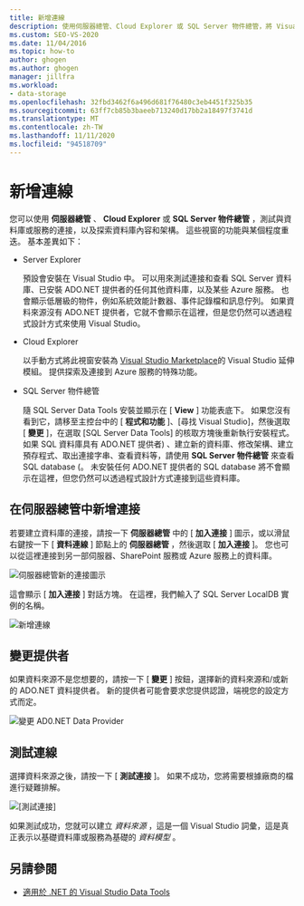 ```yaml
---
title: 新增連線
description: 使用伺服器總管、Cloud Explorer 或 SQL Server 物件總管，將 Visual Studio 中的連接新增至 DB 或服務，以及探索 DB 內容和架構。
ms.custom: SEO-VS-2020
ms.date: 11/04/2016
ms.topic: how-to
author: ghogen
ms.author: ghogen
manager: jillfra
ms.workload:
- data-storage
ms.openlocfilehash: 32fbd3462f6a496d681f76480c3eb4451f325b35
ms.sourcegitcommit: 63ff7cb85b3baeeb713240d17bb2a18497f3741d
ms.translationtype: MT
ms.contentlocale: zh-TW
ms.lasthandoff: 11/11/2020
ms.locfileid: "94518709"
---
```

# <a name="add-new-connections"></a>新增連線

您可以使用 **伺服器總管** 、 **Cloud Explorer** 或 **SQL Server 物件總管** ，測試與資料庫或服務的連接，以及探索資料庫內容和架構。 這些視窗的功能與某個程度重迭。 基本差異如下：

- Server Explorer

   預設會安裝在 Visual Studio 中。 可以用來測試連接和查看 SQL Server 資料庫、已安裝 ADO.NET 提供者的任何其他資料庫，以及某些 Azure 服務。 也會顯示低層級的物件，例如系統效能計數器、事件記錄檔和訊息佇列。 如果資料來源沒有 ADO.NET 提供者，它就不會顯示在這裡，但是您仍然可以透過程式設計方式來使用 Visual Studio。

- Cloud Explorer

   以手動方式將此視窗安裝為 [Visual Studio Marketplace](https://marketplace.visualstudio.com/items?itemName=ms-azuretools.CloudExplorerForVS)的 Visual Studio 延伸模組。 提供探索及連接到 Azure 服務的特殊功能。

- SQL Server 物件總管

   隨 SQL Server Data Tools 安裝並顯示在 [ **View** ] 功能表底下。 如果您沒有看到它，請移至主控台中的 [ **程式和功能** ]、[尋找 Visual Studio]，然後選取 [ **變更** ]，在選取 [SQL Server Data Tools] 的核取方塊後重新執行安裝程式。 如果 SQL 資料庫具有 ADO.NET 提供者) 、建立新的資料庫、修改架構、建立預存程式、取出連接字串、查看資料等，請使用 **SQL Server 物件總管** 來查看 SQL database (。 未安裝任何 ADO.NET 提供者的 SQL database 將不會顯示在這裡，但您仍然可以透過程式設計方式連接到這些資料庫。

## <a name="add-a-connection-in-server-explorer"></a>在伺服器總管中新增連接

若要建立資料庫的連接，請按一下 **伺服器總管** 中的 [ **加入連接** ] 圖示，或以滑鼠右鍵按一下 [ **資料連線** ] 節點上的 **伺服器總管** ，然後選取 [ **加入連接** ]。 您也可以從這裡連接到另一部伺服器、SharePoint 服務或 Azure 服務上的資料庫。

![伺服器總管新的連接圖示](../data-tools/media/raddata-server-explorer-new-connection-icon.png)

這會顯示 [ **加入連接** ] 對話方塊。 在這裡，我們輸入了 SQL Server LocalDB 實例的名稱。

![新增連線](../data-tools/media/raddata-add-new-connection-dialog.png)

## <a name="change-the-provider"></a>變更提供者

如果資料來源不是您想要的，請按一下 [ **變更** ] 按鈕，選擇新的資料來源和/或新的 ADO.NET 資料提供者。 新的提供者可能會要求您提供認證，端視您的設定方式而定。

![變更 AD0.NET Data Provider](../data-tools/media/raddata-change-ad0.net-data-provider.png)

## <a name="test-the-connection"></a>測試連線

選擇資料來源之後，請按一下 [ **測試連接** ]。 如果不成功，您將需要根據廠商的檔進行疑難排解。

![[測試連接]](../data-tools/media/raddata-test-connection.png)

如果測試成功，您就可以建立 *資料來源* ，這是一個 Visual Studio 詞彙，這是真正表示以基礎資料庫或服務為基礎的 *資料模型* 。

## <a name="see-also"></a>另請參閱

- [適用於 .NET 的 Visual Studio Data Tools](../data-tools/visual-studio-data-tools-for-dotnet.md)
